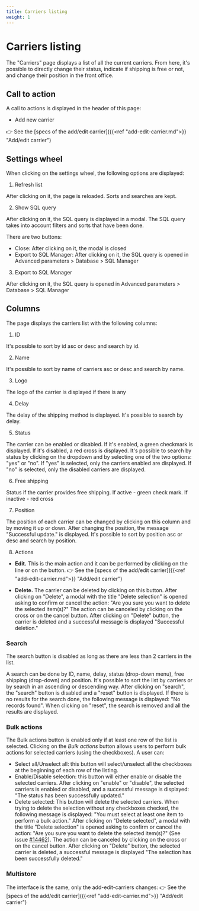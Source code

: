 ```yaml
---
title: Carriers listing
weight: 1
---
```


# Carriers listing

The "Carriers" page displays a list of all the current carriers. From here, it's possible to directly change their status, indicate if shipping is free or not, and change their position in the front office.

## Call to action

A call to actions is displayed in the header of this page:
 
  - Add new carrier

👉  See the [specs of the add/edit carrier]({{<ref "add-edit-carrier.md">}} "Add/edit carrier") 

## Settings wheel

When clicking on the settings wheel, the following options are displayed:

1. Refresh list

After clicking on it, the page is reloaded. Sorts and searches are kept.

2. Show SQL query

After clicking on it, the SQL query is displayed in a modal. The SQL query takes into account filters and sorts that have been done.

There are two buttons:

- Close: After clicking on it, the modal is closed
- Export to SQL Manager: After clicking on it, the SQL query is opened in Advanced parameters > Database > SQL Manager

3. Export to SQL Manager

After clicking on it, the SQL query is opened in Advanced parameters > Database > SQL Manager

## Columns

The page displays the carriers list with the following columns:

1. ID

It's possible to sort by id asc or desc and search by id.

2. Name

It's possible to sort by name of carriers asc or desc and search by name.

3. Logo

The logo of the carrier is displayed if there is any

4. Delay

The delay of the shipping method is displayed. It's possible to search by delay.

5. Status

The carrier can be enabled or disabled. If it's enabled, a green checkmark is displayed. If it's disabled, a red cross is displayed. It's possible to search by status by clicking on the dropdown and by selecting one of the two options: "yes" or "no". If "yes" is selected, only the carriers enabled are displayed. If "no" is selected, only the disabled carriers are displayed.

6. Free shipping

Status if the carrier provides free shipping. If active - green check mark. If inactive - red cross

7. Position

The position of each carrier can be changed by clicking on this column and by moving it up or down.
After changing the position, the message "Successful update." is displayed. It's possible to sort by position asc or desc and search by position.

8. Actions

- **Edit.** This is the main action and it can be performed by clicking on the line or on the button. 
 👉  See the [specs of the add/edit carrier]({{<ref "add-edit-carrier.md">}} "Add/edit carrier") 

- **Delete.** The carrier can be deleted by clicking on this button. After clicking on "Delete", a modal with the title "Delete selection" is opened asking to confirm or cancel the  action: "Are you sure you want to delete the selected item(s)?"
 The action can be canceled by clicking on the cross or on the cancel button.
 After clicking on "Delete" button, the carrier is deleted and a successful message is displayed "Successful deletion."
 
 ### Search
 
The search button is disabled as long as there are less than 2 carriers in the list. 

A search can be done by ID, name, delay, status (drop-down menu), free shipping (drop-down) and position.
It's possible to sort the list by carriers or by search in an ascending or descending way.
After clicking on "search", the "search" button is disabled and a "reset" button is displayed.
If there is no results for the search done, the following message is displayed: "No records found".
When clicking on "reset", the search is removed and all the results are displayed.
 
 ### Bulk actions

The Bulk actions button is enabled only if at least one row of the list is selected.
Clicking on the _Bulk actions_ button allows users to perform bulk actions for selected carriers (using the checkboxes). A user can:

- Select all/Unselect all: this button will select/unselect all the checkboxes at the beginning of each row of the listing.
- Enable/Disable selection: this button will either enable or disable the selected carriers.
After clicking on "enable"  or "disable", the selected carriers is enabled or disabled, and a successful message is displayed: "The status has been successfully updated."
- Delete selected: This button will delete the selected carriers. 
When trying to delete the selection without any checkboxes checked, the following message is displayed: "You must select at least one item to perform a bulk action."
After clicking on "Delete selected", a modal with the title "Delete selection" is opened asking to confirm or cancel the action: "Are you sure you want to delete the selected item(s)?" (See issue [#14462](https://github.com/PrestaShop/PrestaShop/issues/14462)). The action can be canceled by clicking on the cross or on the cancel button.
After clicking on "Delete" button, the selected carrier is deleted, a successful message is displayed "The selection has been successfully deleted."

 ### Multistore
 
 The interface is the same, only the add-edit-carriers changes:
 👉  See the [specs of the add/edit carrier]({{<ref "add-edit-carrier.md">}} "Add/edit carrier") 
